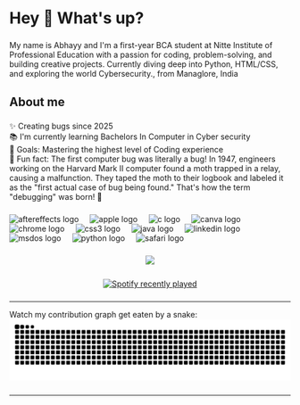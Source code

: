 <h1 align="left">Hey 👋 What's up?</h1>

###

<p align="left">My name is Abhayy and I'm a first-year BCA student at Nitte Institute of Professional Education with a passion for coding, problem-solving, and building creative projects. Currently diving deep into Python, HTML/CSS, and exploring the world Cybersecurity., from Managlore, India</p>

###

<h2 align="left">About me</h2>

###

<p align="left">✨ Creating bugs since 2025<br>📚 I'm currently learning Bachelors In Computer in Cyber security<br>🎯 Goals: Mastering the highest level of Coding experience<br>🎲 Fun fact: The first computer bug was literally a bug! In 1947, engineers working on the Harvard Mark II computer found a moth trapped in a relay, causing a malfunction. They taped the moth to their logbook and labeled it as the "first actual case of bug being found." That's how the term "debugging" was born! 🐞</p>

###

<div align="left">
  <img src="https://cdn.jsdelivr.net/gh/devicons/devicon/icons/aftereffects/aftereffects-original.svg" height="40" alt="aftereffects logo"  />
  <img width="12" />
  <img src="https://cdn.jsdelivr.net/gh/devicons/devicon/icons/apple/apple-original.svg" height="40" alt="apple logo"  />
  <img width="12" />
  <img src="https://cdn.jsdelivr.net/gh/devicons/devicon/icons/c/c-original.svg" height="40" alt="c logo"  />
  <img width="12" />
  <img src="https://cdn.jsdelivr.net/gh/devicons/devicon/icons/canva/canva-original.svg" height="40" alt="canva logo"  />
  <img width="12" />
  <img src="https://cdn.jsdelivr.net/gh/devicons/devicon/icons/chrome/chrome-original.svg" height="40" alt="chrome logo"  />
  <img width="12" />
  <img src="https://cdn.jsdelivr.net/gh/devicons/devicon/icons/css3/css3-original.svg" height="40" alt="css3 logo"  />
  <img width="12" />
  <img src="https://cdn.jsdelivr.net/gh/devicons/devicon/icons/java/java-original.svg" height="40" alt="java logo"  />
  <img width="12" />
  <img src="https://cdn.jsdelivr.net/gh/devicons/devicon/icons/linkedin/linkedin-original.svg" height="40" alt="linkedin logo"  />
  <img width="12" />
  <img src="https://cdn.jsdelivr.net/gh/devicons/devicon/icons/msdos/msdos-original.svg" height="40" alt="msdos logo"  />
  <img width="12" />
  <img src="https://cdn.jsdelivr.net/gh/devicons/devicon/icons/python/python-original.svg" height="40" alt="python logo"  />
  <img width="12" />
  <img src="https://cdn.jsdelivr.net/gh/devicons/devicon/icons/safari/safari-original.svg" height="40" alt="safari logo"  />
</div>

###

<div align="center">
  <img src="https://profile-counter.glitch.me/abhaydineshk-10/count.svg?"  />
</div>

###

<div align="center">
  <a href="https://open.spotify.com/user/316sr7dhgyskifbs4qht4fakuu2u">
    <img src="https://spotify-recently-played-readme.vercel.app/api?user=316sr7dhgyskifbs4qht4fakuu2u&count=5&unique=true" alt="Spotify recently played"  />
  </a>
</div>

###

---
Watch my contribution graph get eaten by a snake:
<img src="https://raw.githubusercontent.com/abhaydineshk-10/abhaydineshk-10/snake/snake.svg" alt="Snake animation" />
###
---
